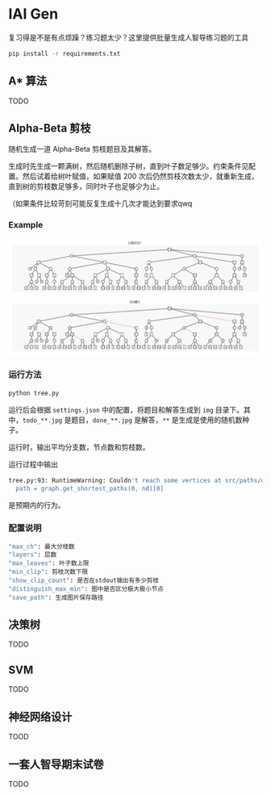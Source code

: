 # IAI Gen
复习得是不是有点烦躁？练习题太少？这里提供批量生成人智导练习题的工具

```bash
pip install -r requirements.txt
```

## A* 算法

TODO

## Alpha-Beta 剪枝

随机生成一道 Alpha-Beta 剪枝题目及其解答。

生成时先生成一颗满树，然后随机删除子树，直到叶子数足够少。约束条件见配置。然后试着给树叶赋值，如果赋值 200 次后仍然剪枝次数太少，就重新生成，直到树的剪枝数足够多，同时叶子也足够少为止。

（如果条件比较苛刻可能反复生成十几次才能达到要求qwq

### Example
<img src="example/todo_1655050916.jpg" alt="before">
<img src="example/done_1655050916.jpg" alt="after">

### 运行方法
```bash
python tree.py
```
运行后会根据 `settings.json` 中的配置，将题目和解答生成到 `img` 目录下。其中，`todo_**.jpg` 是题目，`done_**.jpg` 是解答，`**` 是生成是使用的随机数种子。

运行时，输出平均分支数，节点数和剪枝数。

运行过程中输出
```bash
tree.py:93: RuntimeWarning: Couldn't reach some vertices at src/paths/unweighted.c:368
  path = graph.get_shortest_paths(0, nd)[0]
```
是预期内的行为。

### 配置说明

```bash
"max_ch": 最大分枝数
"layers": 层数
"max_leaves": 叶子数上限
"min_clip": 剪枝次数下限
"show_clip_count": 是否在stdout输出有多少剪枝
"distinguish_max_min": 图中是否区分极大极小节点
"save_path": 生成图片保存路径
```

## 决策树

TODO

## SVM

TODO

## 神经网络设计

TOOD

## 一套人智导期末试卷

TODO

